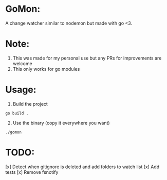 # GoMon:
A change watcher similar to nodemon but made with go <3.

# Note:
1. This was made for my personal use but any PRs for improvements are welcome
2. This only works for go modules

# Usage:
1. Build the project
```
go build .
```

2. Use the binary (copy it everywhere you want)
```
./gomon
```
# TODO:
[x] Detect when gitignore is deleted and add folders to watch list
[x] Add tests
[x] Remove fsnotify
